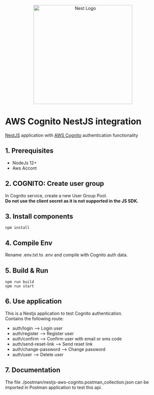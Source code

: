 <p align="center">
  <a href="http://nestjs.com/" target="blank"><img src="https://nestjs.com/img/logo_text.svg" width="320" alt="Nest Logo" /></a>
</p>

# AWS Cognito NestJS integration 
[NestJS](https://nestjs.com/) application with [AWS Cognito](https://aws.amazon.com/en/cognito/) authentication functionality
</br>
## 1. Prerequisites
- NodeJs 12+
- Aws Accont

## 2. COGNITO: Create user group
In Cognito service, create a new User Group Pool.</br>
**Do not use the client secret as it is not supported in the JS SDK.**

## 3. Install components
```
npm install
```

## 4. Compile Env
Rename .env.txt to .env and compile with Cognito auth data.

## 5. Build & Run
```
npm run build
npm run start
```

## 6. Use application
This is a Nestjs application to test Cognito authentication. 
</br>
Contains the following route:
- auth/login --> Login user
- auth/register --> Register user
- auth/confirm --> Confirm user with email or sms code
- auth/send-reset-link --> Send reset link
- auth/change-password --> Change password
- auth/user --> Delete user

## 7. Documentation
The file ./postman/nestjs-aws-cognito.postman_collection.json can be imported in Postman application to test this api.